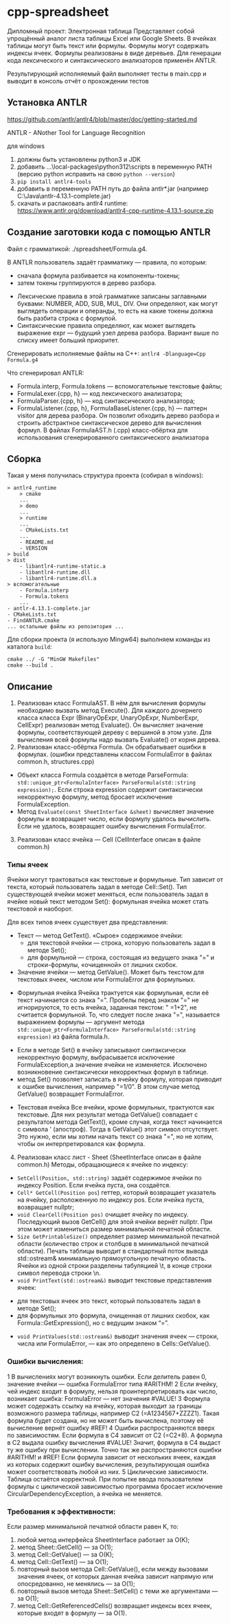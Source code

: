 # cpp-spreadsheet
Дипломный проект: Электронная таблица
Представляет собой упрощённый аналог листа таблицы Excel или Google Sheets. В ячейках таблицы могут быть текст или формулы. 
Формулы могут содержать индексы ячеек. Формулы реализованы в виде деревьев. 
Для генерации кода лексического и синтаксического анализаторов применён ANTLR.

Результирующий исполняемый файл выполняет тесты в main.cpp и выводит в консоль отчёт о прохождении тестов

## Установка ANTLR
https://github.com/antlr/antlr4/blob/master/doc/getting-started.md

ANTLR - ANother Tool for Language Recognition

для windows
1. должны быть установлены python3 и JDK
2. добавить ...\local-packages\python312\scripts в переменную PATH (версию python исправить на свою `python --version`)
3. `pip install antlr4-tools`
4. добавить в переменную PATH путь до файла antlr*.jar (например C:\Java\antlr-4.13.1-complete.jar)
5. скачать и распаковать antlr4 runtime: https://www.antlr.org/download/antlr4-cpp-runtime-4.13.1-source.zip

## Создание заготовки кода с помощью ANTLR
Файл с грамматикой: ./spreadsheet/Formula.g4.

В ANTLR пользователь задаёт грамматику — правила, по которым:
- сначала формула разбивается на компоненты-токены;
- затем токены группируются в дерево разбора.

* Лексические правила в этой грамматике записаны заглавными буквами: NUMBER, ADD, SUB, MUL, DIV. Они определяют, как могут выглядеть операции и операнды, то есть на какие токены должна быть разбита строка с формулой.
* Синтаксические правила определяют, как может выглядеть выражение expr — будущий узел дерева разбора. Вариант выше по списку имеет больший приоритет.

Сгенерировать исполняемые файлы на С++: `antlr4 -Dlanguage=Cpp Formula.g4`

Что сгенерировал ANTLR:
- Formula.interp, Formula.tokens — вспомогательные текстовые файлы;
- FormulaLexer.{cpp, h} — код лексического анализатора;
- FormulaParser.{cpp, h} — код синтаксического анализатора;
- FormulaListener.{cpp, h}, FormulaBaseListener.{cpp, h} — паттерн visitor для дерева разбора. Он позволит обходить дерево разбора и строить абстрактное синтаксическое дерево для вычисления формул.
В файлах FormulaAST.h (.cpp) класс-обёртка для использования сгенерированного синтаксического анализатора

## Сборка
Такая у меня получилась структура проекта (собирал в windows):
```
> antlr4_runtime
	> cmake
	...
	> demo
	...
	> runtime
	...
	- CMakeLists.txt
	...
	- README.md
	- VERSION
> build
> dist
	- libantlr4-runtime-static.a
	- libantlr4-runtime.dll
	- libantlr4-runtime.dll.a
> вспомогательные
	- Formula.interp
	- Formula.tokens
	...
- antlr-4.13.1-complete.jar
- CMakeLists.txt
- FindANTLR.cmake
... остальные файлы из репозитория ...

```
Для сборки проекта (я использую Mingw64) выполняем команды из каталога `build`:
```
cmake ../ -G "MinGW Makefiles"
cmake --build .
```

## Описание
1. Реализован класс FormulaAST. В нём для вычисления формулы необходимо вызвать метод Execute().
Для каждого дочернего класса класса Expr (BinaryOpExpr, UnaryOpExpr, NumberExpr, CellExpr) реализован метод Evaluate(). Он вычисляет значение формулы, соответствующей дереву с вершиной в этом узле.
Для вычисления всей формулы надо вызвать Evaluate() от корня дерева.
2. Реализован класс-обёртка Formula. Он обрабатывает ошибки в формулах. (ошибки представлены классом FormulaError в файлах common.h, structures.cpp)
- Объект класса Formula создаётся в методе ParseFormula: `std::unique_ptr<FormulaInterface> ParseFormula(std::string expression);`. Если строка expression содержит синтаксически некорректную формулу, метод бросает исключение FormulaException.
- Метод `Evaluate(const SheetInterface &sheet)` вычисляет значение формулы и возвращает число, если формулу удалось вычислить. Если не удалось, возвращает ошибку вычисления FormulaError.
3. Реализован класс ячейка — Cell (CellInterface описан в файле common.h)
### Типы ячеек
Ячейки могут трактоваться как текстовые и формульные. Тип зависит от текста, который пользователь задал в методе Cell::Set().
Тип существующей ячейки может меняться, если пользователь задал в ячейке новый текст методом Set(): формульная ячейка может стать текстовой и наоборот.

Для всех типов ячеек существует два представления:
- Текст — метод GetText(). «Сырое» содержимое ячейки:
    - для текстовой ячейки — строка, которую пользователь задал в методе Set();
    - для формульной — строка, состоящая из ведущего знака "=" и строки-формулы, «очищенной» от лишних скобок.
- Значение ячейки — метод GetValue(). Может быть текстом для текстовых ячеек, числом или FormulaError для формульных.
* Формульная ячейка
Ячейка трактуется как формульная, если её текст начинается со знака "=". Пробелы перед знаком "=" не игнорируются, то есть ячейка, заданная текстом: "    =1+2", не считается формульной.
То, что следует после знака "=", называется выражением формулы — аргумент метода `std::unique_ptr<FormulaInterface> ParseFormula(std::string expression)` из файла formula.h.
- Если в методе Set() в ячейку записывают синтаксически некорректную формулу, выбрасывается исключение FormulaException,а значение ячейки не изменяется. Исключено возникновение синтаксически некорректных формул в таблице.
- метод Set() позволяет записать в ячейку формулу, которая приводит к ошибке вычисления, например "=1/0". В этом случае метод GetValue() возвращает FormulaError.
* Текстовая ячейка
Все ячейки, кроме формульных, трактуются как текстовые. Для них результат метода GetValue() совпадает с результатом метода GetText(), кроме случая, когда текст начинается с символа ' (апостроф). Тогда в GetValue() этот символ отсутствует.
Это нужно, если мы хотим начать текст со знака "=", но не хотим, чтобы он интерпретировался как формула.
4. Реализован класс лист - Sheet (SheetInterface описан в файле common.h)
Методы, обращающиеся к ячейке по индексу:
- `SetCell(Position, std::string)` задаёт содержимое ячейки по индексу Position. Если ячейка пуста, она создаётся.
- `Cell* GetCell(Position pos`) геттер, который возвращает указатель на ячейку, расположенную по индексу pos. Если ячейка пуста, возвращает nullptr;
- `void ClearCell(Position pos)` очищает ячейку по индексу. Последующий вызов GetCell() для этой ячейки вернёт nullptr. При этом может измениться размер минимальной печатной области.
- `Size GetPrintableSize()` определяет размер минимальной печатной области (количество строк и столбцов в минимальной печатной области).
Печать таблицы выводит в стандартный поток вывода std::ostream& минимальную прямоугольную печатную область. Ячейки из одной строки разделены табуляцией \t, в конце строки символ перевода строки \n.
- `void PrintText(std::ostream&)` выводит текстовые представления ячеек:
* для текстовых ячеек это текст, который пользователь задал в методе Set();
* для формульных это формула, очищенная от лишних скобок, как Formula::GetExpression(), но с ведущим знаком “=”.
- `void PrintValues(std::ostream&)` выводит значения ячеек — строки, числа или FormulaError, — как это определено в Cells::GetValue().

### Ошибки вычисления:
1 В вычислениях могут возникнуть ошибки. Если делитель равен 0, значение ячейки — ошибка FormulaError типа #ARITHM!
2 Если ячейку, чей индекс входит в формулу, нельзя проинтерпретировать как число, возникает ошибка: FormulaError — нет значения #VALUE!
3 Формула может содержать ссылку на ячейку, которая выходит за границы возможного размера таблицы, например С2 (=А1234567+ZZZZ1). Такая формула будет создана, но не может быть вычислена, поэтому её вычисление вернёт ошибку #REF!
4 Ошибки распространяются вверх по зависимостям. Если формула в С4 зависит от С2 (=С2+8). А формула в С2 выдала ошибку вычисления #VALUE! Значит, формула в С4 выдаст ту же ошибку при вычислении. Точно так же распространяются ошибки #ARITHM! и #REF! Если формула зависит от нескольких ячеек, каждая из которых содержит ошибку вычисления, результирующая ошибка может соответствовать любой из них.
5 Циклические зависимости. Таблица остаётся корректной. При попытке ввода пользователем формулы с циклической зависимостью программа бросает исключение CircularDependencyException, а ячейка не меняется.

### Требования к эффективности:
Если размер минимальной печатной области равен K, то:
1) любой метод интерфейса SheetInterface работает за O(K);
2) метод Sheet::GetCell() — за O(1);
3) метод Cell::GetValue() — за O(K);
4) метод Cell::GetText() — за O(1);
5) повторный вызов метода Cell::GetValue(), если между вызовами значения ячеек, от которых данная ячейка зависит напрямую или опосредованно, не менялись — за O(1);
6) повторный вызов метода Sheet::SetCell() с теми же аргументами — за O(1);
7) метод Cell::GetReferencedCells() возвращает индексы всех ячеек, которые входят в формулу — за O(1).
